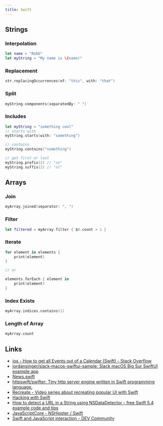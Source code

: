 ```yaml
---
title: Swift
---
```


## Strings
### Interpolation

```swift
let name = "Robb"
let myString = "My name is \(name)"
```

### Replacement

```swift
str.replacingOccurrences(of: "this", with: "that")
```

### Split

```swift
myString.components(separatedBy: " ")
```

### Includes

```swift
let myString = "something cool"
// starts with
myString.starts(with: "something")

// contains
myString.contains("something")

// get first or last
myString.prefix(2) // "so"
myString.suffix(2) // "ol"
```

## Arrays

### Join

```swift
myArray.joined(separator: ", ")
```

### Filter

```swift
let filtered = myArray.filter { $0.count > 1 }
```

### Iterate

```swift
for element in elements {
    print(element)
}

// or

elements.forEach { element in
    print(element)
}
```

### Index Exists

```swift
myArray.indices.contains(1)
```

### Length of Array

```swift
myArray.count
```
## Links

- [ios - How to get all Events out of a Calendar (Swift) - Stack Overflow](https://stackoverflow.com/questions/33618685/how-to-get-all-events-out-of-a-calendar-swift)
- [jordansinger/slack-macos-swiftui-sample: Slack macOS Big Sur SwiftUI example app](https://github.com/jordansinger/slack-macos-swiftui-sample)
- [News.swift](https://gist.github.com/jordansinger/838a8f7be874ced4e351e9f07eb26d8e)
- [httpswift/swifter: Tiny http server engine written in Swift programming language.](https://github.com/httpswift/swifter)
- [Recreate - Video series about recreating popular UI with Swift](https://recreatecode.substack.com/)
- [Hacking with Swift](https://www.hackingwithswift.com)
- [How to detect a URL in a String using NSDataDetector - free Swift 5.4 example code and tips](https://www.hackingwithswift.com/example-code/strings/how-to-detect-a-url-in-a-string-using-nsdatadetector)
- [JavaScriptCore - NSHipster / Swift](https://nshipster.com/javascriptcore/)
- [Swift and JavaScript interaction - DEV Community](https://dev.to/gualtierofr/swift-and-javascript-interaction-35gm)
